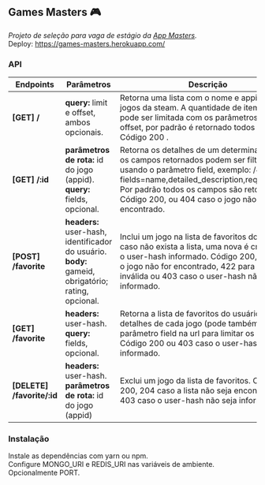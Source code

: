 ## Games Masters :video_game:

_Projeto de seleção para vaga de estágio da [App Masters](https://appmasters.io/en/)._<br>
Deploy: https://games-masters.herokuapp.com/

### API

| Endpoints                  | Parâmetros                                                                                            | Descrição                                                                                                                                                                                                                                                                   |
| -------------------------- | ----------------------------------------------------------------------------------------------------- | --------------------------------------------------------------------------------------------------------------------------------------------------------------------------------------------------------------------------------------------------------------------------- |
| **[GET] /**                | **query:** limit e offset, ambos opcionais.                                                           | Retorna uma lista com o nome e appid dos jogos da steam. A quantidade de items na lista pode ser limitada com os parâmetros limit e offset, por padrão é retornado todos os jogos. Código 200 .                                                                             |
| **[GET] /:id**             | **parâmetros de rota:** id do jogo (appid).<br>**query:** fields, opcional.                           | Retorna os detalhes de um determinado jogo, os campos retornados podem ser filtrados usando o parâmetro field, exemplo: /440/?fields=name,detailed_description,required_age. Por padrão todos os campos são retornados. Código 200, ou 404 caso o jogo não seja encontrado. |
| **[POST] /favorite**       | **headers:** user-hash, identificador do usuário.<br>**body:** gameid, obrigatório; rating, opcional. | Inclui um jogo na lista de favoritos do usuário, caso não exista a lista, uma nova é criada com o user-hash informado. Código 200, 404 caso o jogo não for encontrado, 422 para avaliação inválida ou 403 caso o user-hash não seja informado.                              |
| **[GET] /favorite**        | **headers:** user-hash. <br>**query:** fields, opcional.                                              | Retorna a lista de favoritos do usuário, com os detalhes de cada jogo (pode também usar o parâmetro field na url para limitar os campos). Código 200 ou 403 caso o user-hash não seja informado.                                                                            |
| **[DELETE] /favorite/:id** | **headers:** user-hash. <br>**parâmetros de rota:** id do jogo (appid)                                | Exclui um jogo da lista de favoritos. Código 200, 204 caso a lista não seja encontrado ou 403 caso o user-hash não seja informado.                                                                                                                                          |

### Instalação

Instale as dependências com yarn ou npm.<br>
Configure MONGO_URI e REDIS_URI nas variáveis de ambiente. Opcionalmente PORT.
